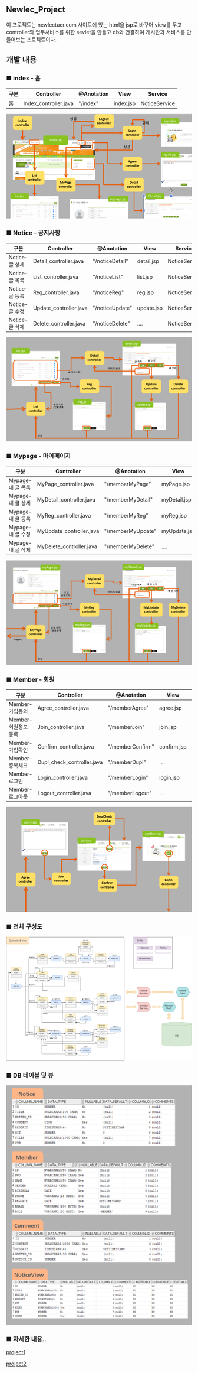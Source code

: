 Newlec_Project
------

이 프로젝트는 newlectuer.com 사이트에 있는 html을 jsp로 바꾸어 view를 두고 controller와 업무서비스를 위한 sevlet을 만들고 db와 연결하여 게시판과 서비스를 만들어보는 프로젝트이다.

개발 내용
------

### ■ index - 홈

|구분|Controller|@Anotation|View|Service|
|----|---|---|---|----|
|홈|Index_controller.java|"/index"|index.jsp|NoticeService|


![홈](image/home.PNG)

### ■ Notice - 공지사항

|구분|Controller|@Anotation|View|Service|
|----|---|---|---|----|
|Notice-글 상세|Detail_controller.java|"/noticeDetail"|detail.jsp|NoticeService|
|Notice-글 목록|List_controller.java|"/noticeList"|list.jsp|NoticeService|
|Notice-글 등록|Reg_controller.java|"/noticeReg"|reg.jsp|NoticeService|
|Notice-글 수정|Update_controller.java|"/noticeUpdate"|update.jsp|NoticeService|
|Notice-글 삭제|Delete_controller.java|"/noticeDelete"|....|NoticeService|

![공지사항](image/notice.PNG)

### ■ Mypage - 마이페이지

|구분|Controller|@Anotation|View|Service|
|----|---|---|---|----|
|Mypage-내 글 목록|MyPage_controller.java|"/memberMyPage"|myPage.jsp|NoticeService|
|Mypage-내 글 상세|MyDetail_controller.java|"/memberMyDetail"|myDetail.jsp|NoticeService|
|Mypage-내 글 등록|MyReg_controller.java|"/memberMyReg"|myReg.jsp|NoticeService|
|Mypage-내 글 수정|MyUpdate_controller.java|"/memberMyUpdate"|myUpdate.jsp|NoticeService|
|Mypage-내 글 삭제|MyDelete_controller.java|"/memberMyDelete"|....|NoticeService|

![마이페이지](image/mypage.PNG)

### ■ Member - 회원

|구분|Controller|@Anotation|View|Service|
|----|---|---|---|----|
|Member-가입동의|Agree_controller.java|"/memberAgree"|agree.jsp|MemberService|
|Member-회원정보등록|Join_controller.java|"/memberJoin"|join.jsp|MemberService|
|Member-가입확인|Confirm_controller.java|"/memberConfirm"|confirm.jsp|MemberService|
|Member-중복체크|Dupl_check_controller.java|"/memberDupl"|....|MemberService|
|Member-로그인|Login_controller.java|"/memberLogin"|login.jsp|MemberService|
|Member-로그아웃|Logout_controller.java|"/memberLogout"|....|MemberService|

![멤버](image/member.PNG)

### ■ 전체 구성도

![NoticeDraw](image/notice.drawio.png)

### ■ DB 테이블 및 뷰

![테이블뷰](image/tableAndview.PNG)

### ■ 자세한 내용..

[project1](https://ehgus5825.github.io/java-web/JSP-06/)

[project2](https://ehgus5825.github.io/java-web/JSP-07/)

